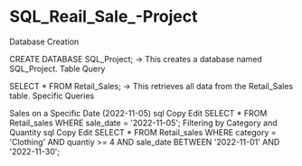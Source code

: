 # SQL_Reail_Sale_-Project
Database Creation

CREATE DATABASE SQL_Project; → This creates a database named SQL_Project.
Table Query

SELECT * FROM Retail_Sales; → This retrieves all data from the Retail_Sales table.
Specific Queries

Sales on a Specific Date (2022-11-05)
sql
Copy
Edit
SELECT * FROM Retail_sales WHERE sale_date = '2022-11-05';
Filtering by Category and Quantity
sql
Copy
Edit
SELECT * FROM Retail_sales 
WHERE category = 'Clothing' AND quantiy >= 4 
AND sale_date BETWEEN '2022-11-01' AND '2022-11-30';
